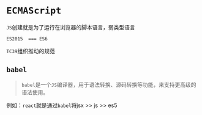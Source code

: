 # `ECMAScript`

`JS`创建就是为了运行在浏览器的脚本语言，弱类型语言

`ES2015  === ES6`

`TC39`组织推动的规范

## `babel`

> `babel`是一个`JS`编译器，用于语法转换、源码转换等功能，来支持更高级的语法使用。

例如：`react`就是通过`babel`将jsx >> js >> es5